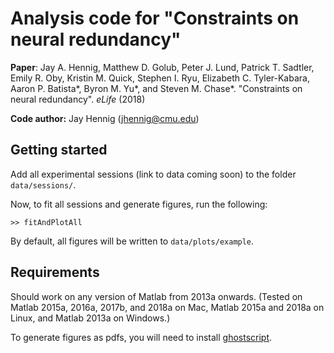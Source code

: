 # Analysis code for "Constraints on neural redundancy"

__Paper__: Jay A. Hennig, Matthew D. Golub, Peter J. Lund, Patrick T. Sadtler, Emily R. Oby, Kristin M. Quick, Stephen I. Ryu, Elizabeth C. Tyler-Kabara, Aaron P. Batista*, Byron M. Yu*, and Steven M. Chase*. "Constraints on neural redundancy". _eLife_ (2018)

__Code author:__ Jay Hennig (jhennig@cmu.edu)

## Getting started

Add all experimental sessions (link to data coming soon) to the folder `data/sessions/`.

Now, to fit all sessions and generate figures, run the following:

```
>> fitAndPlotAll
```

By default, all figures will be written to `data/plots/example`.

## Requirements

Should work on any version of Matlab from 2013a onwards. (Tested on Matlab 2015a, 2016a, 2017b, and 2018a on Mac, Matlab 2015a and 2018a on Linux, and Matlab 2013a on Windows.)

To generate figures as pdfs, you will need to install [ghostscript](https://ghostscript.com/).
